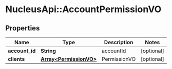 # NucleusApi::AccountPermissionVO

## Properties
Name | Type | Description | Notes
------------ | ------------- | ------------- | -------------
**account_id** | **String** | accountId | [optional] 
**clients** | [**Array&lt;PermissionVO&gt;**](PermissionVO.md) | PermissionVO | [optional] 


